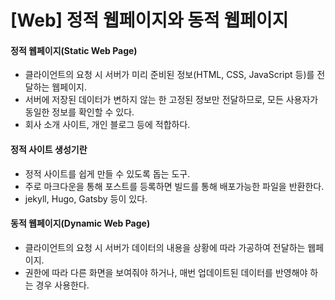# [Web] 정적 웹페이지와 동적 웹페이지



#### 정적 웹페이지(Static Web Page)

- 클라이언트의 요청 시 서버가 미리 준비된 정보(HTML, CSS, JavaScript 등)를 전달하는 웹페이지. 
- 서버에 저장된 데이터가 변하지 않는 한 고정된 정보만 전달하므로, 모든 사용자가 동일한 정보를 확인할 수 있다.
- 회사 소개 사이트, 개인 블로그 등에 적합하다.



#### 정적 사이트 생성기란

- 정적 사이트를 쉽게 만들 수 있도록 돕는 도구.
- 주로 마크다운을 통해 포스트를 등록하면 빌드를 통해 배포가능한 파일을 반환한다.
- jekyll, Hugo, Gatsby 등이 있다.



#### 동적 웹페이지(Dynamic Web Page)

- 클라이언트의 요청 시 서버가 데이터의 내용을 상황에 따라 가공하여 전달하는 웹페이지.
- 권한에 따라 다른 화면을 보여줘야 하거나, 매번 업데이트된 데이터를 반영해야 하는 경우 사용한다.